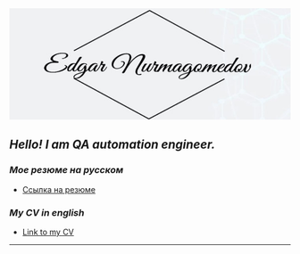 
<Img src="https://github.com/edgar8686/git-gui/blob/main/photo_2023-06-06_12-09-02.jpg?raw=true" Width="750" Height="200">

## ***Hello! I am QA automation engineer.***
### *Moe резюме на русском*

+ [Ссылка на резюме]()

### *My CV in english*

+ [Link to my CV]()
___
